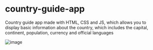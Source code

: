 # country-guide-app
Country guide app made with HTML, CSS and JS, which allows you to display basic information about the country, which includes the capital, continent, population, currency and official languages

![image](https://github.com/neutreNn/country-guide-app/assets/136928661/85732620-2bc2-4887-9cca-d41cda0153b1)
